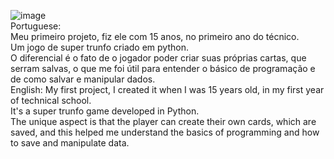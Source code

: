 ![image](https://github.com/user-attachments/assets/d1b02a83-c9e1-4fd0-94a1-e7caa28ff71c) </br>
Portuguese:</br>
Meu primeiro projeto, fiz ele com 15 anos, no primeiro ano do técnico.</br>
Um jogo de super trunfo criado em python.</br>
O diferencial é o fato de o jogador poder criar suas próprias cartas, que serram salvas, o que me foi útil para entender o básico de programação e de como salvar e manipular dados.</br>
English:
My first project, I created it when I was 15 years old, in my first year of technical school.</br>
It's a super trunfo game developed in Python. </br>
The unique aspect is that the player can create their own cards, which are saved, and this helped me understand the basics of programming and how to save and manipulate data.
